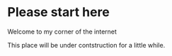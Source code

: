 # Please start here

Welcome to my corner of the internet

This place will be under contstruction for a little while.
